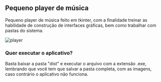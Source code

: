 ## Pequeno player de música

Pequeno player de música feito em tkinter, com a finalidade treinar as habilidade de construção de interfaces gráficas, bem como trabalhar com pastas do sistema.

![player](https://github.com/PMagoga/Projeto-em-Python/assets/94563183/00a68f9b-42a4-43de-bd39-03170dcf51da)


### Quer executar o aplicativo?
Basta baixar a pasta "dist" e executar o arquivo com a extensão .exe, lembrando que você tem que salvar a pasta completa, com as imagens, caso contrário o aplicativo não funciona.
